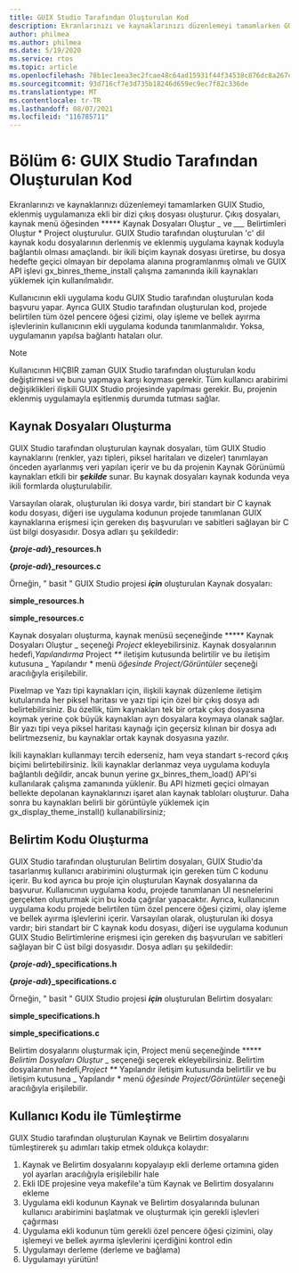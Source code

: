```yaml
---
title: GUIX Studio Tarafından Oluşturulan Kod
description: Ekranlarınızı ve kaynaklarınızı düzenlemeyi tamamlarken GUIX Studio, eklenmiş uygulamanıza ekli bir dizi çıkış dosyası oluşturur.
author: philmea
ms.author: philmea
ms.date: 5/19/2020
ms.service: rtos
ms.topic: article
ms.openlocfilehash: 78b1ec1eea3ec2fcae48c64ad15931f44f34538c876dc8a267c2b1a84234320a
ms.sourcegitcommit: 93d716cf7e3d735b18246d659ec9ec7f82c336de
ms.translationtype: MT
ms.contentlocale: tr-TR
ms.lasthandoff: 08/07/2021
ms.locfileid: "116785711"
---
```

# <a name="chapter-6-guix-studio-generated-code"></a>Bölüm 6: GUIX Studio Tarafından Oluşturulan Kod

Ekranlarınızı ve kaynaklarınızı düzenlemeyi tamamlarken GUIX Studio, eklenmiş uygulamanıza ekli bir dizi çıkış dosyası oluşturur. Çıkış dosyaları, kaynak menü öğesinden ***** Kaynak Dosyaları Oluştur _ ve *___* Belirtimleri Oluştur * Project oluşturulur. GUIX Studio tarafından oluşturulan 'c' dil kaynak kodu dosyalarının derlenmiş ve eklenmiş uygulama kaynak koduyla bağlantılı olması amaçlandı. bir ikili biçim kaynak dosyası üretirse, bu dosya hedefte geçici olmayan bir depolama alanına programlanmış olmalı ve GUIX API işlevi gx_binres_theme_install çalışma zamanında ikili kaynakları yüklemek için kullanılmalıdır.

Kullanıcının ekli uygulama kodu GUIX Studio tarafından oluşturulan koda başvuru yapar. Ayrıca GUIX Studio tarafından oluşturulan kod, projede belirtilen tüm özel pencere öğesi çizimi, olay işleme ve bellek ayırma işlevlerinin kullanıcının ekli uygulama kodunda tanımlanmalıdır. Yoksa, uygulamanın yapılsa bağlantı hataları olur.

> [!NOTE]
> Kullanıcının HIÇBIR zaman GUIX Studio tarafından oluşturulan kodu değiştirmesi ve bunu yapmaya karşı koyması gerekir. Tüm kullanıcı arabirimi değişiklikleri ilişkili GUIX Studio projesinde yapılması gerekir. Bu, projenin eklenmiş uygulamayla eşitlenmiş durumda tutması sağlar.

## <a name="generating-resource-files"></a>Kaynak Dosyaları Oluşturma

GUIX Studio tarafından oluşturulan kaynak dosyaları, tüm GUIX Studio kaynaklarını (renkler, yazı tipleri, piksel haritaları ve dizeler) tanımlayan önceden ayarlanmış veri yapıları içerir ve bu da projenin Kaynak Görünümü kaynakları etkili bir ***şekilde*** sunar. Bu kaynak dosyaları kaynak kodunda veya ikili formlarda oluşturulabilir.

Varsayılan olarak, oluşturulan iki dosya vardır, biri standart bir C kaynak kodu dosyası, diğeri ise uygulama kodunun projede tanımlanan GUIX kaynaklarına erişmesi için gereken dış başvuruları ve sabitleri sağlayan bir C üst bilgi dosyasıdır. Dosya adları şu şekildedir:

**{*proje-adı*}_resources.h**

**{*proje-adı*}_resources.c**

Örneğin, " basit " GUIX Studio projesi ***için*** oluşturulan Kaynak dosyaları:

**simple_resources.h**

**simple_resources.c**

Kaynak dosyaları oluşturma, kaynak menüsü seçeneğinde ***** Kaynak Dosyaları Oluştur _ seçeneği _*_Project_*_ ekleyebilirsiniz. Kaynak dosyalarının hedefi,*_Yapılandırma_* Project _**_ iletişim kutusunda belirtilir ve bu iletişim kutusuna _ Yapılandır * menü _*_öğesinde Project/Görüntüler_*_ seçeneği aracılığıyla erişilebilir.

Pixelmap ve Yazı tipi kaynakları için, ilişkili kaynak düzenleme iletişim kutularında her piksel haritası ve yazı tipi için özel bir çıkış dosya adı belirtebilirsiniz. Bu özellik, tüm kaynakları tek bir ortak çıkış dosyasına koymak yerine çok büyük kaynakları ayrı dosyalara koymaya olanak sağlar. Bir yazı tipi veya piksel haritası kaynağı için geçersiz kılınan bir dosya adı belirtmezseniz, bu kaynaklar ortak kaynak dosyasına yazılır.

İkili kaynakları kullanmayı tercih ederseniz, ham veya standart s-record çıkış biçimi belirtebilirsiniz. İkili kaynaklar derlanmaz veya uygulama koduyla bağlantılı değildir, ancak bunun yerine gx_binres_them_load() API'si kullanılarak çalışma zamanında yüklenir. Bu API hizmeti geçici olmayan bellekte depolanan kaynaklarınızı işaret alan kaynak tabloları oluşturur. Daha sonra bu kaynakları belirli bir görüntüyle yüklemek için gx_display_theme_install() kullanabilirsiniz;

## <a name="generating-specification-code"></a>Belirtim Kodu Oluşturma

GUIX Studio tarafından oluşturulan Belirtim dosyaları, GUIX Studio'da tasarlanmış kullanıcı arabirimini oluşturmak için gereken tüm C kodunu içerir. Bu kod ayrıca bu proje için oluşturulan Kaynak dosyalarına da başvurur. Kullanıcının uygulama kodu, projede tanımlanan UI nesnelerini gerçekten oluşturmak için bu koda çağrılar yapacaktır. Ayrıca, kullanıcının uygulama kodu projede belirtilen tüm özel pencere öğesi çizimi, olay işleme ve bellek ayırma işlevlerini içerir. Varsayılan olarak, oluşturulan iki dosya vardır; biri standart bir C kaynak kodu dosyası, diğeri ise uygulama kodunun GUIX Studio Belirtimlerine erişmesi için gereken dış başvuruları ve sabitleri sağlayan bir C üst bilgi dosyasıdır. Dosya adları şu şekildedir:

**{*proje-adı*}_specifications.h**

**{*proje-adı*}_specifications.c**

Örneğin, " basit " GUIX Studio projesi ***için*** oluşturulan Belirtim dosyaları:

**simple_specifications.h**

**simple_specifications.c**

Belirtim dosyalarını oluşturmak için, Project menü seçeneğinde ***** _*_Belirtim Dosyaları Oluştur_*_ _ seçeneği seçerek ekleyebilirsiniz. Belirtim dosyalarının hedefi,*_Project_* _**_ Yapılandır iletişim kutusunda belirtilir ve bu iletişim kutusuna _ Yapılandır * menü _*_öğesinde Project/Görüntüler_*_ seçeneği aracılığıyla erişilebilir.

## <a name="integrating-with-user-code"></a>Kullanıcı Kodu ile Tümleştirme

GUIX Studio tarafından oluşturulan Kaynak ve Belirtim dosyalarını tümleştirerek şu adımları takip etmek oldukça kolaydır:

1. Kaynak ve Belirtim dosyalarını kopyalayıp ekli derleme ortamına giden yol ayarları aracılığıyla erişilebilir hale
2. Ekli IDE projesine veya makefile'a tüm Kaynak ve Belirtim dosyalarını ekleme
3. Uygulama ekli kodunun Kaynak ve Belirtim dosyalarında bulunan kullanıcı arabirimini başlatmak ve oluşturmak için gerekli işlevleri çağırması
4. Uygulama ekli kodunun tüm gerekli özel pencere öğesi çizimini, olay işlemeyi ve bellek ayırma işlevlerini içerdiğini kontrol edin
5. Uygulamayı derleme (derleme ve bağlama)
6. Uygulamayı yürütün!
